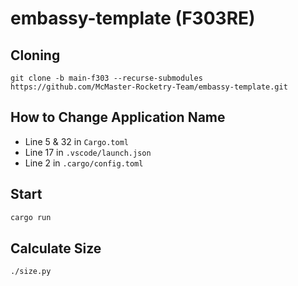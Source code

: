 # embassy-template (F303RE)

## Cloning

```shell
git clone -b main-f303 --recurse-submodules https://github.com/McMaster-Rocketry-Team/embassy-template.git
```

## How to Change Application Name

- Line 5 & 32 in `Cargo.toml`
- Line 17 in `.vscode/launch.json`
- Line 2 in `.cargo/config.toml`

## Start

```bash
cargo run
```

## Calculate Size

```bash
./size.py
```
